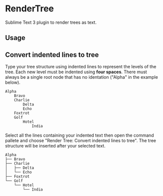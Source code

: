# RenderTree

Sublime Text 3 plugin to render trees as text.

## Usage

## Convert indented lines to tree

Type your tree structure using indented lines to represent the levels
of the tree. Each new level must be indented using **four spaces**. There
must always be a single root node that has no identation ("Alpha" in
the example below).

```text
Alpha
    Bravo
    Charlie
        Delta
        Echo
    Foxtrot
    Golf
        Hotel
            India
```

Select all the lines containing your indented text then open the
command pallete and choose "Render Tree: Convert indented lines to tree".
The tree structure will be inserted after your selected text.

```text
Alpha
├── Bravo
├── Charlie
│   ├── Delta
│   └── Echo
├── Foxtrot
└── Golf
    └── Hotel
        └── India
```
